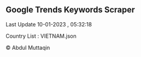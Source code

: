 

## Google Trends Keywords Scraper 
 
Last Update 10-01-2023 , 05:32:18

Country List :
VIETNAM.json



© Abdul Muttaqin 
